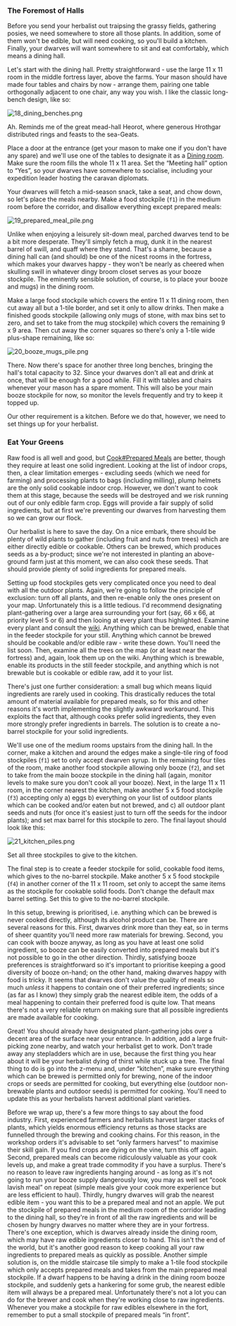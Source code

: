 ### The Foremost of Halls

Before you send your herbalist out traipsing the grassy fields,
gathering posies, we need somewhere to store all those plants. In
addition, some of them won't be edible, but will need cooking, so you'll
build a kitchen. Finally, your dwarves will want somewhere to sit and
eat comfortably, which means a dining hall.

Let's start with the dining hall. Pretty straightforward - use the large
11 x 11 room in the middle fortress layer, above the farms. Your mason
should have made four tables and chairs by now - arrange them, pairing
one table orthogonally adjacent to one chair, any way you wish. I like
the classic long-bench design, like so:

![](images/18_dining_benches.png "18_dining_benches.png")

Ah. Reminds me of the great mead-hall Heorot, where generous Hrothgar
distributed rings and feasts to the sea-Geats.

Place a door at the entrance (get your mason to make one if you don't
have any spare) and we'll use one of the tables to designate it as a
[Dining room](http://dwarffortresswiki.org/index.php/Dining_room "wikilink"). Make sure the room fills the
whole 11 x 11 area. Set the “Meeting hall” option to “Yes”, so your
dwarves have somewhere to socialise, including your expedition leader
hosting the caravan diplomats.

Your dwarves will fetch a mid-season snack, take a seat, and chow down,
so let's place the meals nearby. Make a food stockpile (`f1`) in the
medium room before the corridor, and disallow everything except prepared
meals:

![](images/19_prepared_meal_pile.png "19_prepared_meal_pile.png")

Unlike when enjoying a leisurely sit-down meal, parched dwarves tend to
be a bit more desperate. They'll simply fetch a mug, dunk it in the
nearest barrel of swill, and quaff where they stand. That's a shame,
because a dining hall can (and should) be one of the nicest rooms in the
fortress, which makes your dwarves happy - they won't be nearly as
cheered when skulling swill in whatever dingy broom closet serves as
your booze stockpile. The eminently sensible solution, of course, is to
place your booze and mugs) in the dining room.

Make a large food stockpile which covers the entire 11 x 11 dining room,
then cut away all but a 1-tile border, and set it only to allow drinks.
Then make a finished goods stockpile (allowing only mugs of stone, with
max bins set to zero, and set to take from the mug stockpile) which
covers the remaining 9 x 9 area. Then cut away the corner squares so
there's only a 1-tile wide plus-shape remaining, like so:

![](images/20_booze_mugs_pile.png "20_booze_mugs_pile.png")

There. Now there's space for another three long benches, bringing the
hall's total capacity to 32. Since your dwarves don't all eat and drink
at once, that will be enough for a good while. Fill it with tables and
chairs whenever your mason has a spare moment. This will also be your
main booze stockpile for now, so monitor the levels frequently and try
to keep it topped up.

Our other requirement is a kitchen. Before we do that, however, we need
to set things up for your herbalist.

### Eat Your Greens

Raw food is all well and good, but [Cook\#Prepared
Meals](http://dwarffortresswiki.org/index.php/Cook#Prepared_Meal "wikilink") are better, though they require at
least one solid ingredient. Looking at the list of indoor crops, then, a
clear limitation emerges - excluding seeds (which we need for farming)
and processing plants to bags (including milling), plump helmets are the
only solid cookable indoor crop. However, we don't want to cook them at
this stage, because the seeds will be destroyed and we risk running out
of our only edible farm crop. Eggs will provide a fair supply of solid
ingredients, but at first we're preventing our dwarves from harvesting
them so we can grow our flock.

Our herbalist is here to save the day. On a nice embark, there should be
plenty of wild plants to gather (including fruit and nuts from trees)
which are either directly edible or cookable. Others can be brewed,
which produces seeds as a by-product; since we're not interested in
planting an above-ground farm just at this moment, we can also cook
these seeds. That should provide plenty of solid ingredients for
prepared meals.

Setting up food stockpiles gets very complicated once you need to deal
with all the outdoor plants. Again, we're going to follow the principle
of exclusion: turn off all plants, and then re-enable only the ones
present on your map. Unfortunately this is a little tedious. I'd
recommend designating plant-gathering over a large area surrounding your
fort (say, 66 x 66, at priority level 5 or 6) and then looing at every
plant thus highlighted. Examine every plant and consult the
[wiki](http://dwarffortresswiki.org/index.php/Crop "wikilink"). Anything which can be brewed, enable that in
the feeder stockpile for your still. Anything which cannot be brewed
should be cookable and/or edible raw - write these down. You'll need the
list soon. Then, examine all the trees on the map (or at least near the
fortress) and, again, look them up on the wiki. Anything which is
brewable, enable its products in the still feeder stockpile, and
anything which is not brewable but is cookable or edible raw, add it to
your list.

There's just one further consideration: a small bug which means liquid
ingredients are rarely used in cooking. This drastically reduces the
total amount of material available for prepared meals, so for this and
other reasons it's worth implementing the slightly awkward workaround.
This exploits the fact that, although cooks prefer solid ingredients,
they even more strongly prefer ingredients in barrels. The solution is
to create a no-barrel stockpile for your solid ingredients.

We'll use one of the medium rooms upstairs from the dining hall. In the
corner, make a kitchen and around the edges make a single-tile ring of
food stockpiles (`f1`) set to only accept dwarven syrup. In the
remaining four tiles of the room, make another food stockpile allowing
only booze (`f2`), and set to take from the main booze stockpile in the
dining hall (again, monitor levels to make sure you don't cook all your
booze). Next, in the large 11 x 11 room, in the corner nearest the
kitchen, make another 5 x 5 food stockpile (`f3`) accepting only a) eggs
b) everything on your list of outdoor plants which can be cooked and/or
eaten but not brewed, and c) all outdoor plant seeds and nuts (for once
it's easiest just to turn off the seeds for the indoor plants); and set
max barrel for this stockpile to zero. The final layout should look like
this:

![](images/21_kitchen_piles.png "21_kitchen_piles.png")

Set all three stockpiles to give to the kitchen.

The final step is to create a feeder stockpile for solid, cookable food
items, which gives to the no-barrel stockpile. Make another 5 x 5 food
stockpile (`f4`) in another corner of the 11 x 11 room, set only to
accept the same items as the stockpile for cookable solid foods. Don't
change the default max barrel setting. Set this to give to the no-barrel
stockpile.

In this setup, brewing is prioritised, i.e. anything which can be brewed
is never cooked directly, although its alcohol product can be. There are
several reasons for this. First, dwarves drink more than they eat, so in
terms of sheer quantity you'll need more raw materials for brewing.
Second, you can cook with booze anyway, as long as you have at least one
solid ingredient, so booze can be easily converted into prepared meals
but it's not possible to go in the other direction. Thirdly, satisfying
booze preferences is straightforward so it's important to prioritise
keeping a good diversity of booze on-hand; on the other hand, making
dwarves happy with food is tricky. It seems that dwarves don't value the
quality of meals so much *unless* it happens to contain one of their
preferred ingredients; since (as far as I know) they simply grab the
nearest edible item, the odds of a meal happening to contain their
preferred food is quite low. That means there's not a very reliable
return on making sure that all possible ingredients are made available
for cooking.

Great! You should already have designated plant-gathering jobs over a
decent area of the surface near your entrance. In addition, add a large
fruit-picking zone nearby, and watch your herbalist get to work. Don't
trade away any stepladders which are in use, because the first thing you
hear about it will be your herbalist dying of thirst while stuck up a
tree. The final thing to do is go into the z-menu and, under “kitchen”,
make sure everything which can be brewed is permitted only for brewing,
none of the indoor crops or seeds are permitted for cooking, but
everything else (outdoor non-brewable plants and outdoor seeds) is
permitted for cooking. You'll need to update this as your herbalists
harvest additional plant varieties.

Before we wrap up, there's a few more things to say about the food
industry. First, experienced farmers and herbalists harvest larger
stacks of plants, which yields enormous efficiency returns as those
stacks are funnelled through the brewing and cooking chains. For this
reason, in the workshop orders it's advisable to set “only farmers
harvest” to maximise their skill gain. If you find crops are dying on
the vine, turn this off again. Second, prepared meals can become
ridiculously valuable as your cook levels up, and make a great trade
commodity if you have a surplus. There's no reason to leave raw
ingredients hanging around - as long as it's not going to run your booze
supply dangerously low, you may as well set “cook lavish meal” on repeat
(simple meals give your cook more experience but are less efficient to
haul). Thirdly, hungry dwarves will grab the nearest edible item - you
want this to be a prepared meal and not an apple. We put the stockpile
of prepared meals in the medium room of the corridor leading to the
dining hall, so they're in front of all the raw ingredients and will be
chosen by hungry dwarves no matter where they are in your fortress.
There's one exception, which is dwarves already inside the dining room,
which may have raw edible ingredients closer to hand. This isn't the end
of the world, but it's another good reason to keep cooking all your raw
ingredients to prepared meals as quickly as possible. Another simple
solution is, on the middle staircase tile simply to make a 1-tile food
stockpile which only accepts prepared meals and takes from the main
prepared meal stockpile. If a dwarf happens to be having a drink in the
dining room booze stockpile, and suddenly gets a hankering for some
grub, the nearest edible item will always be a prepared meal.
Unfortunately there's not a lot you can do for the brewer and cook when
they're working close to raw ingredients. Whenever you make a stockpile
for raw edibles elsewhere in the fort, remember to put a small stockpile
of prepared meals “in front”.
